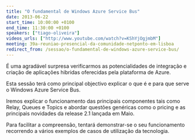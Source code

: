 ```yaml
---
title: "O fundamental de Windows Azure Service Bus"
date: 2013-06-22
start_time: 10:00:00 +0100
end_time: 11:30:00 +0100
speakers: ["tiago-oliveira"]
videos_urls: ["http://www.youtube.com/watch?v=KShYjOgjmbM"]
meeting: 39a-reuniao-presencial-da-comunidade-netponto-em-lisboa
redirect_from: /sessao/o-fundamental-de-windows-azure-service-bus/
---
```

É uma agradável surpresa verificarmos as potencialidades de integração e criação de aplicações hibridas oferecidas pela plataforma de Azure.

Esta sessão terá como principal objectivo explicar o que é e para que serve o Windows Azure Service Bus.

Iremos explicar o funcionamento das principais componentes tais como Relay, Queues e Topics e abordar questões genéricas como o pricing e as principais novidades da release 2.1 lançada em Maio.

Para facilitar a compreensão, tentará demonstrar-se o seu funcionamento recorrendo a vários exemplos de casos de utilização da tecnologia.

